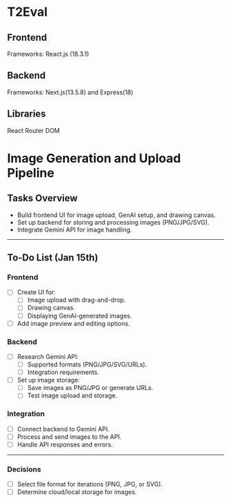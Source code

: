 # T2Eval



## Frontend
Frameworks: React.js (18.3.1)


## Backend

Frameworks: Next.js(13.5.8) and Express(18)


## Libraries 
React Router DOM 


# Image Generation and Upload Pipeline

## Tasks Overview
- Build frontend UI for image upload, GenAI setup, and drawing canvas.
- Set up backend for storing and processing images (PNG/JPG/SVG).
- Integrate Gemini API for image handling.

---

## To-Do List (Jan 15th)

### **Frontend**
- [ ] Create UI for:
  - [ ] Image upload with drag-and-drop.
  - [ ] Drawing canvas.
  - [ ] Displaying GenAI-generated images.
- [ ] Add image preview and editing options.

### **Backend**
- [ ] Research Gemini API:
  - [ ] Supported formats (PNG/JPG/SVG/URLs).
  - [ ] Integration requirements.
- [ ] Set up image storage:
  - [ ] Save images as PNG/JPG or generate URLs.
  - [ ] Test image upload and storage.

### **Integration**
- [ ] Connect backend to Gemini API.
- [ ] Process and send images to the API.
- [ ] Handle API responses and errors.

---

### **Decisions**
- [ ] Select file format for iterations (PNG, JPG, or SVG).
- [ ] Determine cloud/local storage for images.
